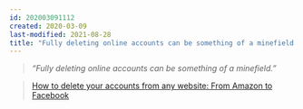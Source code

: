 ```yaml
---
id: 202003091112
created: 2020-03-09
last-modified: 2021-08-28
title: "Fully deleting online accounts can be something of a minefield."
---
```

>*“Fully deleting online accounts can be something of a minefield.”*

>[How to delete your accounts from any website: From Amazon to Facebook](https://www.itproportal.com/guides/how-to-delete-your-accounts-from-any-website-from-amazon-to-facebook/)  